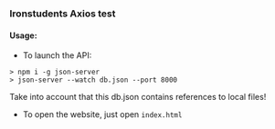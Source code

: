 ### Ironstudents Axios test

#### Usage:
* To launch the API: 
```
> npm i -g json-server
> json-server --watch db.json --port 8000
```
Take into account that this db.json contains references to local files!
* To open the website, just open `index.html`